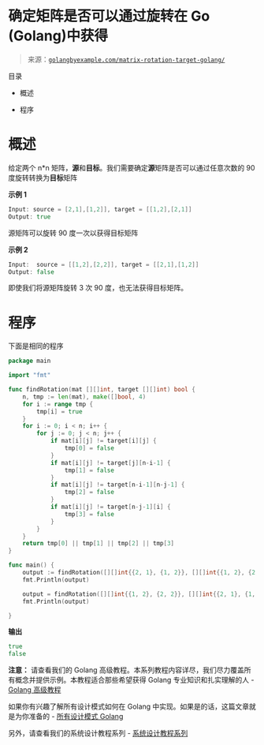 <!--yml

类别：未分类

日期：2024-10-13 06:50:47

-->

# 确定矩阵是否可以通过旋转在 Go (Golang)中获得

> 来源：[`golangbyexample.com/matrix-rotation-target-golang/`](https://golangbyexample.com/matrix-rotation-target-golang/)

目录

+   概述

+   程序

# **概述**

给定两个 n*n 矩阵，**源**和**目标**。我们需要确定**源**矩阵是否可以通过任意次数的 90 度旋转转换为**目标**矩阵

**示例 1**

```go
Input: source = [2,1],[1,2]], target = [[1,2],[2,1]]
Output: true
```

源矩阵可以旋转 90 度一次以获得目标矩阵

**示例 2**

```go
Input:  source = [[1,2],[2,2]], target = [[2,1],[1,2]]
Output: false
```

即使我们将源矩阵旋转 3 次 90 度，也无法获得目标矩阵。

# **程序**

下面是相同的程序

```go
package main

import "fmt"

func findRotation(mat [][]int, target [][]int) bool {
	n, tmp := len(mat), make([]bool, 4)
	for i := range tmp {
		tmp[i] = true
	}
	for i := 0; i < n; i++ {
		for j := 0; j < n; j++ {
			if mat[i][j] != target[i][j] {
				tmp[0] = false
			}
			if mat[i][j] != target[j][n-i-1] {
				tmp[1] = false
			}
			if mat[i][j] != target[n-i-1][n-j-1] {
				tmp[2] = false
			}
			if mat[i][j] != target[n-j-1][i] {
				tmp[3] = false
			}
		}
	}
	return tmp[0] || tmp[1] || tmp[2] || tmp[3]
}

func main() {
	output := findRotation([][]int{{2, 1}, {1, 2}}, [][]int{{1, 2}, {2, 1}})
	fmt.Println(output)

	output = findRotation([][]int{{1, 2}, {2, 2}}, [][]int{{2, 1}, {1, 2}})
	fmt.Println(output)

}
```

**输出**

```go
true
false
```

**注意：** 请查看我们的 Golang 高级教程。本系列教程内容详尽，我们尽力覆盖所有概念并提供示例。本教程适合那些希望获得 Golang 专业知识和扎实理解的人 - [Golang 高级教程](https://golangbyexample.com/golang-comprehensive-tutorial/)

如果你有兴趣了解所有设计模式如何在 Golang 中实现。如果是的话，这篇文章就是为你准备的 - [所有设计模式 Golang](https://golangbyexample.com/all-design-patterns-golang/)

另外，请查看我们的系统设计教程系列 - [系统设计教程系列](https://techbyexample.com/system-design-questions/)


